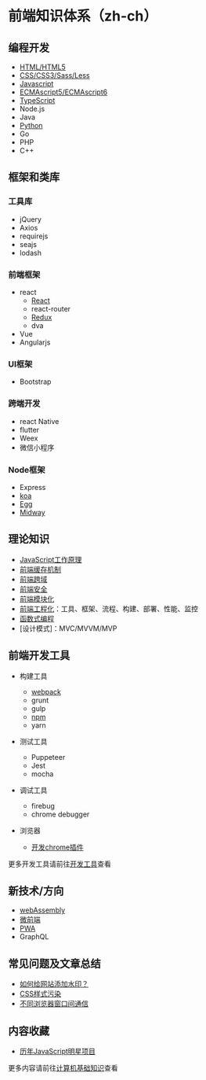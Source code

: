 # 前端知识体系（zh-ch）

## 编程开发
* [HTML/HTML5](./program/HTML/)
* [CSS/CSS3/Sass/Less](./program/CSS)
* [Javascript](./program/Javascript)
* [ECMAscript5/ECMAscript6](./program/ECMAScript)
* [TypeScript](./program/TypeScript)
* Node.js
* Java
* [Python](https://github.com/suvllian/python)
* Go
* PHP
* C++

## 框架和类库
### 工具库
  * jQuery
  * Axios
  * requirejs
  * seajs
  * lodash

### 前端框架
* react
  * [React](./frame/front-frame/react)
  * react-router
  * [Redux](./frame/front-frame/redux)
  * dva
* Vue
* Angularjs

### UI框架
  * Bootstrap

### 跨端开发
  * react Native
  * flutter
  * Weex
  * 微信小程序

### Node框架
  * Express
  * [koa](./frame/node/koa)
  * [Egg](./frame/node/egg)
  * [Midway](./frmae/node/midway)

## 理论知识
* [JavaScript工作原理](./theory/javascript-work-principle/)
* [前端缓存机制](./theory/storage.md)
* [前端跨域](./theory/cross-domain.md)
* [前端安全](./theory/security.md)
* [前端模块化](./theory/modules/)
* [前端工程化](./theory/engineering/)：工具、框架、流程、构建、部署、性能、监控
* [函数式编程](./theory/functional-programming/README.md)
* [设计模式]：MVC/MVVM/MVP

## 前端开发工具
* 构建工具
  * [webpack](./tools/webpack)
  * grunt
  * gulp
  * [npm](./tools/npm)
  * yarn

* 测试工具
  * Puppeteer
  * Jest
  * mocha

* 调试工具
  * firebug
  * chrome debugger

* 浏览器
  * [开发chrome插件](./tools/browser/develop-a-chrome-extension.md)

更多开发工具请前往[开发工具](https://github.com/suvllian/computer-science-knowledge#rocket-%E5%BC%80%E5%8F%91%E5%B7%A5%E5%85%B7)查看

## 新技术/方向
* [webAssembly](./new/webAssembly/)
* [微前端](./new/micro-frontend/)
* [PWA](./new/pwa/)
* GraphQL

## 常见问题及文章总结
* [如何给网站添加水印？](./summary/watermark.md)
* [CSS样式污染](https://www.zoo.team/article/react-css)
* [不同浏览器窗口间通信](./summary/different-window-channel.md)

## 内容收藏
* [历年JavaScript明星项目](https://risingstars.js.org/2019/zh/)

更多内容请前往[计算机基础知识](https://github.com/suvllian/computer-science-knowledge)查看

